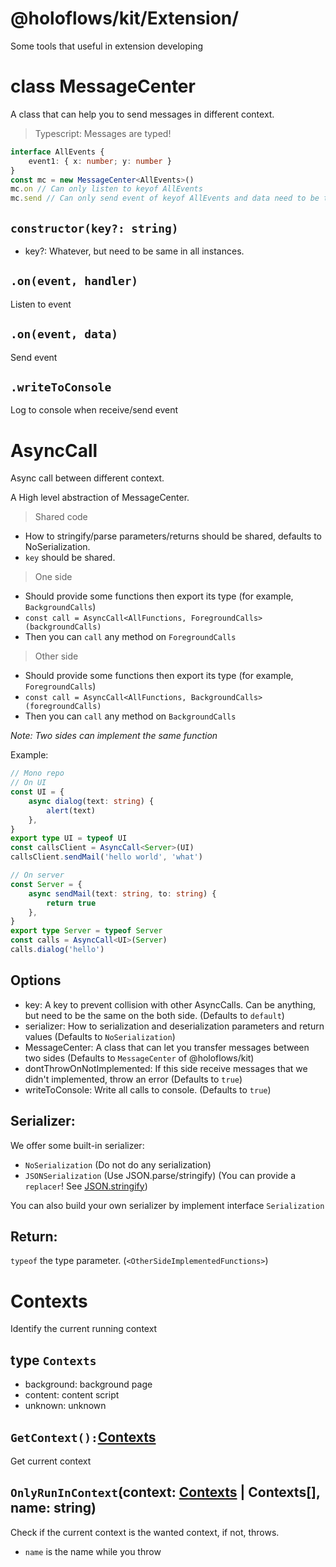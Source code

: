 # @holoflows/kit/Extension/

Some tools that useful in extension developing

# <a id="doc-messagecenter">class MessageCenter</a>

A class that can help you to send messages in different context.

> Typescript: Messages are typed!

```ts
interface AllEvents {
    event1: { x: number; y: number }
}
const mc = new MessageCenter<AllEvents>()
mc.on // Can only listen to keyof AllEvents
mc.send // Can only send event of keyof AllEvents and data need to be type AllEvents[key]
```

## <a id="doc-messagecenter-new">`constructor(key?: string)`</a>

-   key?: Whatever, but need to be same in all instances.

## <a id="doc-messagecenter-on">`.on(event, handler)`</a>

Listen to event

## <a id="doc-messagecenter-send">`.on(event, data)`</a>

Send event

## <a id="doc-messagecenter-writeToConsole">`.writeToConsole`</a>

Log to console when receive/send event

# <a id="doc-asynccall">AsyncCall</a>

Async call between different context.

A High level abstraction of MessageCenter.

> Shared code

-   How to stringify/parse parameters/returns should be shared, defaults to NoSerialization.
-   `key` should be shared.

> One side

-   Should provide some functions then export its type (for example, `BackgroundCalls`)
-   `const call = AsyncCall<AllFunctions, ForegroundCalls>(backgroundCalls)`
-   Then you can `call` any method on `ForegroundCalls`

> Other side

-   Should provide some functions then export its type (for example, `ForegroundCalls`)
-   `const call = AsyncCall<AllFunctions, BackgroundCalls>(foregroundCalls)`
-   Then you can `call` any method on `BackgroundCalls`

_Note: Two sides can implement the same function_

Example:

```typescript
// Mono repo
// On UI
const UI = {
    async dialog(text: string) {
        alert(text)
    },
}
export type UI = typeof UI
const callsClient = AsyncCall<Server>(UI)
callsClient.sendMail('hello world', 'what')

// On server
const Server = {
    async sendMail(text: string, to: string) {
        return true
    },
}
export type Server = typeof Server
const calls = AsyncCall<UI>(Server)
calls.dialog('hello')
```

## Options

-   key: A key to prevent collision with other AsyncCalls. Can be anything, but need to be the same on the both side. (Defaults to `default`)
-   serializer: How to serialization and deserialization parameters and return values (Defaults to `NoSerialization`)
-   MessageCenter: A class that can let you transfer messages between two sides (Defaults to `MessageCenter` of @holoflows/kit)
-   dontThrowOnNotImplemented: If this side receive messages that we didn't implemented, throw an error (Defaults to `true`)
-   writeToConsole: Write all calls to console. (Defaults to `true`)

## Serializer:

We offer some built-in serializer:

-   `NoSerialization` (Do not do any serialization)
-   `JSONSerialization` (Use JSON.parse/stringify) (You can provide a `replacer`! See [JSON.stringify](https://mdn.io/JSON.stringify))

You can also build your own serializer by implement interface `Serialization`

## Return:

`typeof` the type parameter. (`<OtherSideImplementedFunctions>`)

# <a id="doc-contexts">Contexts</a>

Identify the current running context

## <a id="doc-contexts-contexts">type `Contexts`</a>

-   background: background page
-   content: content script
-   unknown: unknown

## <a id="doc-contexts-getcontext">`GetContext():`<a href="#doc-contexts-contexts">Contexts</a></a>

Get current context

## <a id="doc-contexts-onlyrunincontext">`OnlyRunInContext`(context: <a href="#doc-contexts-contexts">Contexts</a> | Contexts[], name: string)</a>

Check if the current context is the wanted context, if not, throws.

-   `name` is the name while you throw
